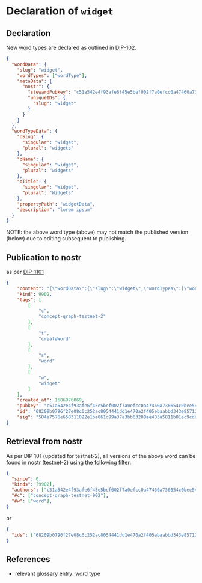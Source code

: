 Declaration of `widget`
=====

## Declaration

New word types are declared as outlined in [DIP-102](../102.md).

```json
{
  "wordData": {
    "slug": "widget",
    "wordTypes": ["wordType"],
    "metaData": {
      "nostr": {
        "stewardPubkey": "c51a542e4f93afe6f45e5bef002f7a0efcc0a47460a736654c0bee5402c482fa",
        "uniqueIDs": {
          "slug": "widget"
        }
      }
    }
  },
  "wordTypeData": {
    "oSlug": {
      "singular": "widget",
      "plural": "widgets"
    },
    "oName": {
      "singular": "widget",
      "plural": "widgets"
    },
    "oTitle": {
      "singular": "Widget",
      "plural": "Widgets"
    },
    "propertyPath": "widgetData",
    "description": "lorem ipsum"
  }
}
```

NOTE: the above word type (above) may not match the published version (below) due to editing subsequent to publishing.

## Publication to nostr

as per [DIP-1101](../../networking/nostr/1101.md)

```json
{
    "content": "{\"wordData\":{\"slug\":\"widget\",\"wordTypes\":[\"wordType\"],\"metaData\":{\"nostr\":{\"stewardPubkey\":\"c51a542e4f93afe6f45e5bef002f7a0efcc0a47460a736654c0bee5402c482fa\",\"uniqueIDs\":{\"slug\":\"widget\"}}}},\"wordTypeData\":{\"slug\":\"widget\",\"oName\":{\"singular\":\"widget\",\"plural\":\"widgets\"},\"oTitle\":{\"singular\":\"Widget\",\"plural\":\"Widgets\"},\"description\":\"lorem ipsum\"}}",
    "kind": 9902,
    "tags": [
        [
            "c",
            "concept-graph-testnet-2"
        ],
        [
            "t",
            "createWord"
        ],
        [
            "s",
            "word"
        ],
        [
            "w",
            "widget"
        ]
    ],
    "created_at": 1686976069,
    "pubkey": "c51a542e4f93afe6f45e5bef002f7a0efcc0a47460a736654c0bee5402c482fa",
    "id": "68209b0796f27e08c6c252ac8054441dd1e470a2f405ebaabbd343e85712039b",
    "sig": "584a7576e658311022e1ba061d99a37a3bb63208ae483a5811b01ec9cdad42c44faa2853ccd9010cede09ca5876210d3d60bf2b53a190b46377451f18737865a"
}
```

## Retrieval from nostr

As per DIP 101 (updated for testnet-2), all versions of the above word can be found in nostr (testnet-2) using the following filter:

```json
{
  "since": 0,
  "kinds": [9902],
  "authors": ["c51a542e4f93afe6f45e5bef002f7a0efcc0a47460a736654c0bee5402c482fa"],
  "#c": ["concept-graph-testnet-902"],
  "#w": ["word"],
}
```

or

```json
{
  "ids": ["68209b0796f27e08c6c252ac8054441dd1e470a2f405ebaabbd343e85712039b"],
}
```

## References

- relevant glossary entry: [word type](../../../glossary/wordType.md)
